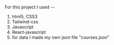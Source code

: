 For this project I used --
1. html5, CSS3
2. Tailwind-css
3. Javascript
4. React-javascript
5. for data I made my own json file "courses.json"


